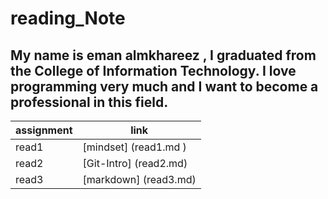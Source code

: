 # reading_Note

## My name is eman almkhareez , I graduated from the College of Information Technology. I love programming very much and I want to become a professional in this field.
| assignment      | link                   |
|-----------------|------------------------|
| read1           | [mindset] (read1.md )  |
| read2           | [Git-Intro] (read2.md) |
| read3           |  [markdown] (read3.md) |  